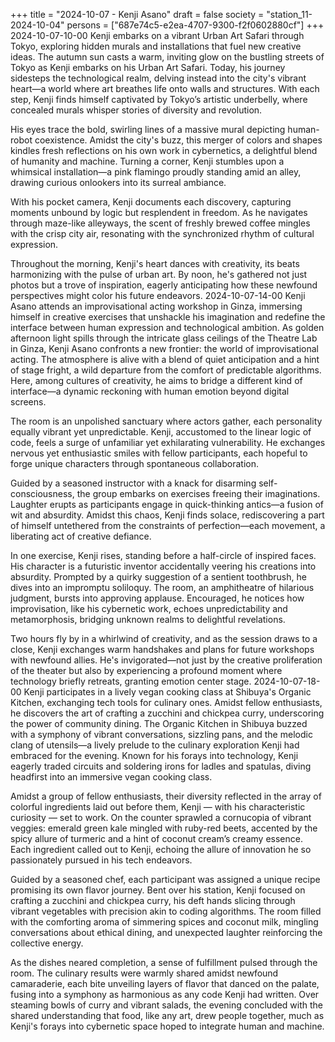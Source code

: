 +++
title = "2024-10-07 - Kenji Asano"
draft = false
society = "station_11-2024-10-04"
persons = ["687e74c5-e2ea-4707-9300-f2f0602880cf"]
+++
2024-10-07-10-00
Kenji embarks on a vibrant Urban Art Safari through Tokyo, exploring hidden murals and installations that fuel new creative ideas.
The autumn sun casts a warm, inviting glow on the bustling streets of Tokyo as Kenji embarks on his Urban Art Safari. Today, his journey sidesteps the technological realm, delving instead into the city's vibrant heart—a world where art breathes life onto walls and structures. With each step, Kenji finds himself captivated by Tokyo’s artistic underbelly, where concealed murals whisper stories of diversity and revolution.

His eyes trace the bold, swirling lines of a massive mural depicting human-robot coexistence. Amidst the city's buzz, this merger of colors and shapes kindles fresh reflections on his own work in cybernetics, a delightful blend of humanity and machine. Turning a corner, Kenji stumbles upon a whimsical installation—a pink flamingo proudly standing amid an alley, drawing curious onlookers into its surreal ambiance.

With his pocket camera, Kenji documents each discovery, capturing moments unbound by logic but resplendent in freedom. As he navigates through maze-like alleyways, the scent of freshly brewed coffee mingles with the crisp city air, resonating with the synchronized rhythm of cultural expression.

Throughout the morning, Kenji's heart dances with creativity, its beats harmonizing with the pulse of urban art. By noon, he's gathered not just photos but a trove of inspiration, eagerly anticipating how these newfound perspectives might color his future endeavors.
2024-10-07-14-00
Kenji Asano attends an improvisational acting workshop in Ginza, immersing himself in creative exercises that unshackle his imagination and redefine the interface between human expression and technological ambition.
As golden afternoon light spills through the intricate glass ceilings of the Theatre Lab in Ginza, Kenji Asano confronts a new frontier: the world of improvisational acting. The atmosphere is alive with a blend of quiet anticipation and a hint of stage fright, a wild departure from the comfort of predictable algorithms. Here, among cultures of creativity, he aims to bridge a different kind of interface—a dynamic reckoning with human emotion beyond digital screens.

The room is an unpolished sanctuary where actors gather, each personality equally vibrant yet unpredictable. Kenji, accustomed to the linear logic of code, feels a surge of unfamiliar yet exhilarating vulnerability. He exchanges nervous yet enthusiastic smiles with fellow participants, each hopeful to forge unique characters through spontaneous collaboration.

Guided by a seasoned instructor with a knack for disarming self-consciousness, the group embarks on exercises freeing their imaginations. Laughter erupts as participants engage in quick-thinking antics—a fusion of wit and absurdity. Amidst this chaos, Kenji finds solace, rediscovering a part of himself untethered from the constraints of perfection—each movement, a liberating act of creative defiance.

In one exercise, Kenji rises, standing before a half-circle of inspired faces. His character is a futuristic inventor accidentally veering his creations into absurdity. Prompted by a quirky suggestion of a sentient toothbrush, he dives into an impromptu soliloquy. The room, an amphitheatre of hilarious judgment, bursts into approving applause. Encouraged, he notices how improvisation, like his cybernetic work, echoes unpredictability and metamorphosis, bridging unknown realms to delightful revelations.

Two hours fly by in a whirlwind of creativity, and as the session draws to a close, Kenji exchanges warm handshakes and plans for future workshops with newfound allies. He's invigorated—not just by the creative proliferation of the theater but also by experiencing a profound moment where technology briefly retreats, granting emotion center stage.
2024-10-07-18-00
Kenji participates in a lively vegan cooking class at Shibuya's Organic Kitchen, exchanging tech tools for culinary ones. Amidst fellow enthusiasts, he discovers the art of crafting a zucchini and chickpea curry, underscoring the power of community dining.
The Organic Kitchen in Shibuya buzzed with a symphony of vibrant conversations, sizzling pans, and the melodic clang of utensils—a lively prelude to the culinary exploration Kenji had embraced for the evening. Known for his forays into technology, Kenji eagerly traded circuits and soldering irons for ladles and spatulas, diving headfirst into an immersive vegan cooking class.

Amidst a group of fellow enthusiasts, their diversity reflected in the array of colorful ingredients laid out before them, Kenji — with his characteristic curiosity — set to work. On the counter sprawled a cornucopia of vibrant veggies: emerald green kale mingled with ruby-red beets, accented by the spicy allure of turmeric and a hint of coconut cream’s creamy essence. Each ingredient called out to Kenji, echoing the allure of innovation he so passionately pursued in his tech endeavors.

Guided by a seasoned chef, each participant was assigned a unique recipe promising its own flavor journey. Bent over his station, Kenji focused on crafting a zucchini and chickpea curry, his deft hands slicing through vibrant vegetables with precision akin to coding algorithms. The room filled with the comforting aroma of simmering spices and coconut milk, mingling conversations about ethical dining, and unexpected laughter reinforcing the collective energy. 

As the dishes neared completion, a sense of fulfillment pulsed through the room. The culinary results were warmly shared amidst newfound camaraderie, each bite unveiling layers of flavor that danced on the palate, fusing into a symphony as harmonious as any code Kenji had written. Over steaming bowls of curry and vibrant salads, the evening concluded with the shared understanding that food, like any art, drew people together, much as Kenji's forays into cybernetic space hoped to integrate human and machine.
